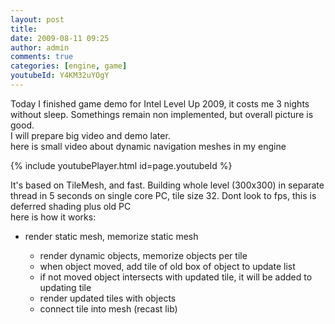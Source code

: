 ```yaml
---
layout: post
title:
date: 2009-08-11 09:25
author: admin
comments: true
categories: [engine, game]
youtubeId: Y4KM32uYOgY
---
```

Today I finished game demo for Intel Level Up 2009, it costs me 3 nights without sleep. Somethings remain   non implemented, but overall picture is good.  <br />  I will prepare big video and demo later.  <br />  here is small video about dynamic navigation meshes in  my engine

{% include youtubePlayer.html id=page.youtubeId %}

 It's based on TileMesh, and fast. Building whole level (300x300) in separate thread in 5 seconds on single core PC, tile size 32.    Dont look to fps, this is deferred shading plus old PC    <br />  here is how it works:   <ul><li>render static mesh, memorize static mesh

* render dynamic objects, memorize objects per tile
* when object moved, add tile of old box of object to update list
* if not moved object intersects with updated tile, it will be added to updating tile
* render updated tiles with objects
* connect tile into mesh (recast lib)

<br />
